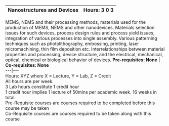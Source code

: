 **Nanostructures and Devices** | **Hours: 3 0 3**  
---|---  
MEMS, NEMS and their processing methods, materials used for the production of MEMS, NEMS and other nanodevices. Materials selection issues for such devices, process design rules and process yield issues, integration of various processes into single assembly. Various patterning techniques such as photolithography, embossing, printing, laser micromachining, thin film deposition etc. Interrelationships between material properties and processing, device structure, and the electrical, mechanical, optical, chemical or biological behavior of devices.
**Pre-requisites: None** | **Co-requisites: None**  
---|---  
Hours: XYZ where X = Lecture, Y = Lab, Z = Credit  
All hours are per week.  
3 Lab hours constitute 1 credit hour  
1 credit hour implies 1 lecture of 50mins per academic week. 16 weeks in total.  
Pre-Requisite courses are courses required to be completed before this course may be taken  
Co-Requisite courses are courses required to be taken along with this course

